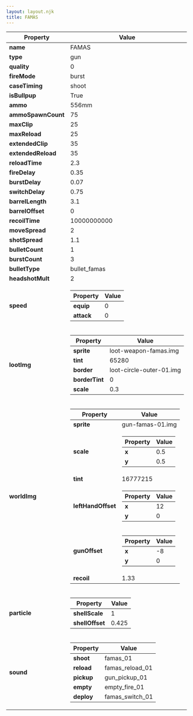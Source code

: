 ```yaml
---
layout: layout.njk
title: FAMAS
---
```


<table><thead><tr><th>Property</th><th>Value</th></tr></thead><tbody><tr><td><b>name</b></td><td>FAMAS</td></tr><tr><td><b>type</b></td><td>gun</td></tr><tr><td><b>quality</b></td><td>0</td></tr><tr><td><b>fireMode</b></td><td>burst</td></tr><tr><td><b>caseTiming</b></td><td>shoot</td></tr><tr><td><b>isBullpup</b></td><td>True</td></tr><tr><td><b>ammo</b></td><td>556mm</td></tr><tr><td><b>ammoSpawnCount</b></td><td>75</td></tr><tr><td><b>maxClip</b></td><td>25</td></tr><tr><td><b>maxReload</b></td><td>25</td></tr><tr><td><b>extendedClip</b></td><td>35</td></tr><tr><td><b>extendedReload</b></td><td>35</td></tr><tr><td><b>reloadTime</b></td><td>2.3</td></tr><tr><td><b>fireDelay</b></td><td>0.35</td></tr><tr><td><b>burstDelay</b></td><td>0.07</td></tr><tr><td><b>switchDelay</b></td><td>0.75</td></tr><tr><td><b>barrelLength</b></td><td>3.1</td></tr><tr><td><b>barrelOffset</b></td><td>0</td></tr><tr><td><b>recoilTime</b></td><td>10000000000</td></tr><tr><td><b>moveSpread</b></td><td>2</td></tr><tr><td><b>shotSpread</b></td><td>1.1</td></tr><tr><td><b>bulletCount</b></td><td>1</td></tr><tr><td><b>burstCount</b></td><td>3</td></tr><tr><td><b>bulletType</b></td><td>bullet_famas</td></tr><tr><td><b>headshotMult</b></td><td>2</td></tr><tr><td><b>speed</b></td><td><table><thead><tr><th>Property</th><th>Value</th></tr></thead><tbody><tr><td><b>equip</b></td><td>0</td></tr><tr><td><b>attack</b></td><td>0</td></tr></tbody></table></td></tr><tr><td><b>lootImg</b></td><td><table><thead><tr><th>Property</th><th>Value</th></tr></thead><tbody><tr><td><b>sprite</b></td><td>loot-weapon-famas.img</td></tr><tr><td><b>tint</b></td><td>65280</td></tr><tr><td><b>border</b></td><td>loot-circle-outer-01.img</td></tr><tr><td><b>borderTint</b></td><td>0</td></tr><tr><td><b>scale</b></td><td>0.3</td></tr></tbody></table></td></tr><tr><td><b>worldImg</b></td><td><table><thead><tr><th>Property</th><th>Value</th></tr></thead><tbody><tr><td><b>sprite</b></td><td>gun-famas-01.img</td></tr><tr><td><b>scale</b></td><td><table><thead><tr><th>Property</th><th>Value</th></tr></thead><tbody><tr><td><b>x</b></td><td>0.5</td></tr><tr><td><b>y</b></td><td>0.5</td></tr></tbody></table></td></tr><tr><td><b>tint</b></td><td>16777215</td></tr><tr><td><b>leftHandOffset</b></td><td><table><thead><tr><th>Property</th><th>Value</th></tr></thead><tbody><tr><td><b>x</b></td><td>12</td></tr><tr><td><b>y</b></td><td>0</td></tr></tbody></table></td></tr><tr><td><b>gunOffset</b></td><td><table><thead><tr><th>Property</th><th>Value</th></tr></thead><tbody><tr><td><b>x</b></td><td>-8</td></tr><tr><td><b>y</b></td><td>0</td></tr></tbody></table></td></tr><tr><td><b>recoil</b></td><td>1.33</td></tr></tbody></table></td></tr><tr><td><b>particle</b></td><td><table><thead><tr><th>Property</th><th>Value</th></tr></thead><tbody><tr><td><b>shellScale</b></td><td>1</td></tr><tr><td><b>shellOffset</b></td><td>0.425</td></tr></tbody></table></td></tr><tr><td><b>sound</b></td><td><table><thead><tr><th>Property</th><th>Value</th></tr></thead><tbody><tr><td><b>shoot</b></td><td>famas_01</td></tr><tr><td><b>reload</b></td><td>famas_reload_01</td></tr><tr><td><b>pickup</b></td><td>gun_pickup_01</td></tr><tr><td><b>empty</b></td><td>empty_fire_01</td></tr><tr><td><b>deploy</b></td><td>famas_switch_01</td></tr></tbody></table></td></tr></tbody></table>
